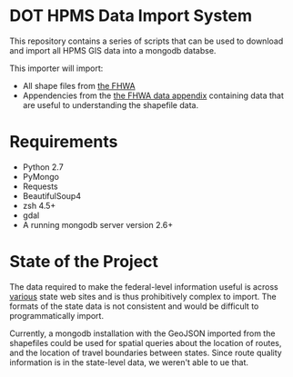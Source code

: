 DOT HPMS Data Import System
===========================

This repository contains a series of scripts that can be used to download and import all
HPMS GIS data into a mongodb databse.

This importer will import:
* All shape files from [the FHWA][fhwadata]
* Appendencies from the [the FHWA data appendix][appendix] containing data that
  are useful to understanding the shapefile data.

Requirements
============

* Python 2.7
* PyMongo
* Requests
* BeautifulSoup4
* zsh 4.5+
* gdal
* A running mongodb server version 2.6+

State of the Project
====================

The data required to make the federal-level information useful is across
[various][statesites] state web sites and is thus prohibitively complex to
import. The formats of the state data is not consistent and would be difficult
to programmatically import.

Currently, a mongodb installation with the GeoJSON imported from the shapefiles
could be used for spatial queries about the location of routes, and the
location of travel boundaries between states. Since route quality information
is in the state-level data, we weren't able to ue that.

[fhwadata]: http://www.fhwa.dot.gov/policyinformation/hpms/shapefiles.cfm
[appendix]: https://www.fhwa.dot.gov/policyinformation/hpms/fieldmanual/index.cfm
[statesites]: http://www.fhwa.dot.gov/policyinformation/hpms/states.cfm
